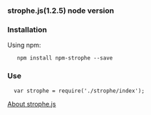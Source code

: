 ### strophe.js(1.2.5) node version

### Installation
Using npm:
```
   npm install npm-strophe --save
```

### Use
```
  var strophe = require('./strophe/index');
```

[About strophe.js](http://strophe.im/strophejs/)
